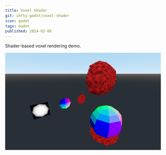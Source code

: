 ```yaml
---
title: Voxel Shader
git: shfty-godot/voxel-shader
icon: godot
tags: Godot
published: 2024-02-08
---
```


Shader-based voxel rendering demo.

![Voxel Rendering](screenshot.png)
